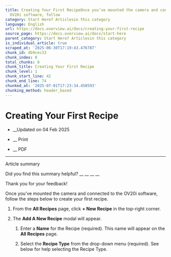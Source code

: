 ```yaml
---
title: Creating Your First RecipeOnce you’ve mounted the camera and connected to the
  OV20i software, follow
category: Start Here7 Articlesin this category
language: English
url: https://docs.overview.ai/docs/creating-your-first-recipe
source_page: https://docs.overview.ai/docs/start-here
parent_category: Start Here7 Articlesin this category
is_individual_article: true
scraped_at: '2025-06-30T17:19:43.476787'
chunk_id: db9cec33
chunk_index: 0
total_chunks: 8
chunk_title: Creating Your First Recipe
chunk_level: 1
chunk_start_line: 42
chunk_end_line: 74
chunked_at: '2025-07-01T17:23:34.450593'
chunking_method: header_based
---
```


# Creating Your First Recipe

  *  __Updated on 04 Feb 2025



  *  __ Print

  * __ PDF




* * *

Article summary

Did you find this summary helpful?  __ __ __ __

Thank you for your feedback\!

Once you’ve mounted the camera and connected to the OV20i software, follow the steps below to create your first recipe.

  1. From the **All Recipes** page, click **\+ New Recipe** in the top-right corner.

  2. The **Add A New Recipe** modal will appear.

     1. Enter a **Name** for the Recipe \(required\). This name will appear on the **All Recipes** page.   


     2. Select the **Recipe Type** from the drop-down menu \(required\). See below for help selecting the Recipe Type.
